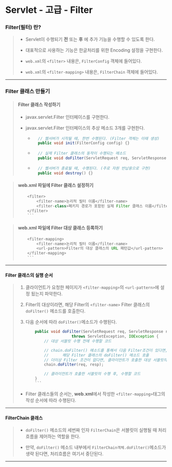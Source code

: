# Servlet - 고급 - Filter

### Filter(필터) 란?

>	* Servlet이 수행되기 **전** 또는 **후** 에 추가 기능을 수행할 수 있도록 한다.
>
>	* 대표적으로 사용하는 기능은 한글처리를 위한 Encoding 설정을 구현한다.
>
>	* ``web.xml``의 ``<filter>`` 내용은, ``FilterConfig`` 객체에 들어있다.
>
>	* ``web.xml``의 ``<filter-mapping>`` 내용은, ``FilterChain`` 객체에 들어있다.
---

### Filter 클래스 만들기

>	#### Filter 클래스 작성하기
>
>	* javax.servlet.Filter 인터페이스를 구현한다.
>	
>	* javax.servlet.Filter 인터페이스의 추상 메소드 3개를 구현한다.
>		
>		* ```java
>			// 웹서버가 시작될 때, 한번 수행된다. (Filter 객체는 이때 생성)
>			public void init(FilterConfig config) {}
>			```
>				
>		* ```java
>			// 실제 Filter 클래스의 동작이 수행되는 메소드
>			public void doFilter(ServletRequest req, ServletResponse resp, FilterChain chain) {}
>			```
>
>		* ```java
>			// 웹서버가 종료될 때, 수행된다. (주로 자원 반납용으로 구현)
>			public void destroy() {}
>			```



>	#### web.xml 파일에 Filter 클래스 설정하기
>
>	```java
>		<filter>
>			<filter-name>논리적 필터 이름</filter-name>
>			<filter-class>페키지 경로가 포함된 실제 Filter 클래스 이름</filter-class>
>		</filter>
>		```



>	#### web.xml 파일에 Filter 대상 클래스 등록하기
>
>	```java
>		<filter-mapping>
>			<filter-name>논리적 필터 이름</filter-name>
>			<url-pattern>Filter의 대상 클래스의 URL 패턴값</url-pattern>
>		</filter-mapping>
>		```

---

#### Filter 클래스의 실행 순서

>	1. 클라이언트가 요청한 페이지가 ``<filter-mapping>``의 ``<url-pattern>``에 설정 됬는지 파악한다.
>
>	1. Filter의 대상이라면, 해당 Filter의 ``<filter-name>`` Filter 클래스의 ``doFilter()`` 메소드를 호출한다.
>
>	1. 다음 순서에 따라 ``doFilter()``메소드가 수행된다.
>
>		```java
>			public void doFilter(ServletRequest req, ServletResponse resp, FilterChain chain) 
>							throws ServletException, IOException {
>				// 대상 서블릿 수행 전에 수행할 코드
>
>				// chain.doFilter() 메소드를 통해서 다음 Filter조건이 있다면,
>				// 		해당 Filter 클래스의 doFilter() 메소드 호출
>				// 더이상 Filter 조건이 없다면, 클라이언트가 호출한 대상 서블릿의 service() 메소드 수행
>				chain.doFilter(req, resp);
>
>				// 클라이언트가 호출한 서블릿의 수행 후, 수행할 코드
>			}
>			```
>
>	* Filter 클래스들의 순서는, **web.xml**에서 작성한 ``<filter-mapping>``태그의 작성 순서에 따라 수행된다.

---

#### FilterChain 클래스

>	* ``doFilter()`` 메소드의 세번짜 인자 ``FilterChain``은 서블릿이 실행될 때 처리흐름을 제어하는 역할을 한다.
>
>	* 만약, ``doFilter()`` 메소드 내부에서 ``FilterChain객체.doFilter()``메소드가 생략 된다면, 처리흐름은 여기서 중단된다.

---